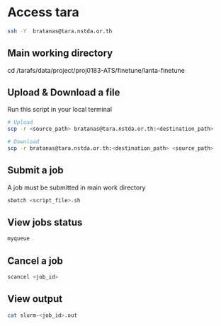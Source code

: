 # Access tara

```bash
ssh -Y  bratanas@tara.nstda.or.th
```

## Main working directory
cd /tarafs/data/project/proj0183-ATS/finetune/lanta-finetune


## Upload & Download a file

Run this script in your local terminal

```bash
# Upload
scp -r <source_path> bratanas@tara.nstda.or.th:<destination_path>

# Download
scp -r bratanas@tara.nstda.or.th:<destination_path> <source_path>
```

## Submit a job

A job must be submitted in main work directory

```bash
sbatch <script_file>.sh
```

## View jobs status

```bash
myqueue
```

## Cancel a job

```bash
scancel <job_id>
```

## View output

```bash
cat slurm-<job_id>.out
```